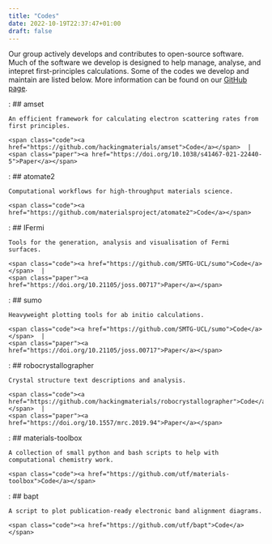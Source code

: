 ```yaml
---
title: "Codes"
date: 2022-10-19T22:37:47+01:00
draft: false
---
```


Our group actively develops and contributes to open-source software. Much of the software we develop is designed to help manage, analyse, and intepret first-principles calculations. Some of the codes we develop and maintain are listed below. More information can be found on our [GitHub page](https://www.github.com/virtualatoms).

<span class="amset"></span>
:   ## amset 

    An efficient framework for calculating electron scattering rates from first principles.

    <span class="code"><a href="https://github.com/hackingmaterials/amset">Code</a></span>  | 
    <span class="paper"><a href="https://doi.org/10.1038/s41467-021-22440-5">Paper</a></span> 

<span class="atomate2"></span>
:   ## atomate2 

    Computational workflows for high-throughput materials science.

    <span class="code"><a href="https://github.com/materialsproject/atomate2">Code</a></span>

<span class="ifermi"></span>
:   ## IFermi 

    Tools for the generation, analysis and visualisation of Fermi surfaces.

    <span class="code"><a href="https://github.com/SMTG-UCL/sumo">Code</a></span>  | 
    <span class="paper"><a href="https://doi.org/10.21105/joss.00717">Paper</a></span> 

<span class="sumo"></span>
:   ## sumo 

    Heavyweight plotting tools for ab initio calculations.

    <span class="code"><a href="https://github.com/SMTG-UCL/sumo">Code</a></span>  | 
    <span class="paper"><a href="https://doi.org/10.21105/joss.00717">Paper</a></span> 

<span class="robocrys"></span>
:   ## robocrystallographer 

    Crystal structure text descriptions and analysis.

    <span class="code"><a href="https://github.com/hackingmaterials/robocrystallographer">Code</a></span>  | 
    <span class="paper"><a href="https://doi.org/10.1557/mrc.2019.94">Paper</a></span> 

<span></span>
:   ## materials-toolbox 

    A collection of small python and bash scripts to help with computational chemistry work.

    <span class="code"><a href="https://github.com/utf/materials-toolbox">Code</a></span>

<span></span>
:   ## bapt

    A script to plot publication-ready electronic band alignment diagrams.

    <span class="code"><a href="https://github.com/utf/bapt">Code</a></span>
